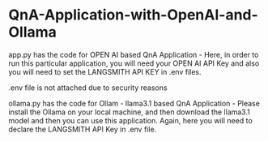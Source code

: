 # QnA-Application-with-OpenAI-and-Ollama

app.py has the code for OPEN AI based QnA Application - Here, in order to run this particular application, you will need your OPEN AI API Key and also you will need to set the LANGSMITH API KEY in .env files.

.env file is not attached due to security reasons

ollama.py has the code for Ollam - llama3.1 based QnA Application - Please install the Ollama on your local machine, and then download the llama3.1 model and then you can use this application. Again, here you will need to declare the LANGSMITH API Key in .env file.


